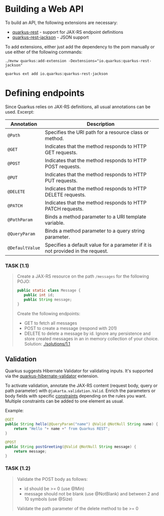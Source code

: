 # Building a Web API
To build an API, the following extensions are necessary:
- [quarkus-rest](https://quarkus.io/extensions/io.quarkus/quarkus-rest/) - support for JAX-RS endpoint definitions 
- [quarkus-rest-jackson](https://quarkus.io/extensions/io.quarkus/quarkus-rest-jackson/) - JSON support

To add extensions, either just add the dependency to the pom manually or use either of the following commands:
```
./mvnw quarkus:add-extension -Dextensions="io.quarkus:quarkus-rest-jackson"
```
```
quarkus ext add io.quarkus:quarkus-rest-jackson
```

# Defining endpoints
Since Quarkus relies on JAX-RS definitions, all usual annotations can be used. Excerpt:

| Annotation               | Description                                                                                   |
|-------------------------|-----------------------------------------------------------------------------------------------|
| `@Path`                 | Specifies the URI path for a resource class or method.                                       |
| `@GET`                  | Indicates that the method responds to HTTP GET requests.                                     |
| `@POST`                 | Indicates that the method responds to HTTP POST requests.                                    |
| `@PUT`                  | Indicates that the method responds to HTTP PUT requests.                                     |
| `@DELETE`               | Indicates that the method responds to HTTP DELETE requests.                                  |
| `@PATCH`                | Indicates that the method responds to HTTP PATCH requests.                                   |
| `@PathParam`           | Binds a method parameter to a URI template variable.                                         |
| `@QueryParam`           | Binds a method parameter to a query string parameter.                                        |
| `@DefaultValue`         | Specifies a default value for a parameter if it is not provided in the request.              |

### TASK (1.1)
> Create a JAX-RS resource on the path `/messages` for the following POJO:
> ```java
> public static class Message {
>    public int id;
>    public String message;
> }
> ```
> Create the following endpoints:
> - GET to fetch all messages
> - POST to create a message (respond with 201)
> - DELETE to delete a message by id.
> Ignore any persistence and store created messages in an in memory collection of your choice.
> Solution: [./solutions/1.1](./solutions/1.1)

## Validation
Quarkus suggests Hibernate Validator for validating inputs.
It's supported via the [quarkus-hibernate-validator](https://quarkus.io/extensions/io.quarkus/quarkus-hibernate-validator/) extension.

To activate validation, annotate the JAX-RS content (request body, query or path parameter) with `@jakarta.validation.Valid`.
Enrich the parameters or body fields with specific [constraints](https://docs.jboss.org/hibernate/validator/9.0/reference/en-US/html_single/#section-builtin-constraints) depending on the rules you want.
Multiple constraints can be added to one element as usual. 

Example:
```java
@GET
public String hello(@QueryParam("name") @Valid @NotNull String name) {
    return "Hello "+ name +" from Quarkus REST";
}

@POST
public String postGreeting(@Valid @NotNull String message) {
    return message;
}
```

### TASK (1.2)
> Validate the POST body as follows:
> - id should be >= 0 (use @Min)
> - message should not be blank (use @NotBlank) and between 2 and 10 symbols (use @Size)
> 
> Validate the path parameter of the delete method to be >= 0
